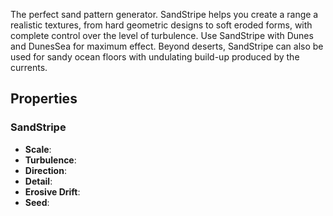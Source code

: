 The perfect sand pattern generator. SandStripe helps you create a range a realistic textures, from hard geometric designs to soft eroded forms, with complete control over the level of turbulence. Use SandStripe with Dunes and DunesSea for maximum effect. Beyond deserts, SandStripe can also be used for sandy ocean floors with undulating build-up produced by the currents. 

## Properties

### SandStripe

- **Scale**:
- **Turbulence**:
- **Direction**:
- **Detail**:
- **Erosive Drift**:
- **Seed**: